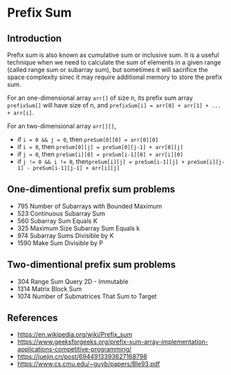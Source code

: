 # Prefix Sum

## Introduction
Prefix sum is also known as cumulative sum or inclusive sum. It is a useful technique when we need to calculate the sum of elements in a given range (called range sum or subarray sum), but sometimes it will sacrifice the space complexity sinec it may require additional memory to store the prefix sum. 

For an one-dimensional array ```arr[]``` of size n, its prefix sum array ```prefixSum[]``` will have size of n, and ```prefixSum[i] = arr[0] + arr[1] + ... + arr[i]```.

For an two-dimensional array ```arr[][]```,
- if ```i = 0 && j = 0```, then ```preSum[0][0] = arr[0][0]```
- if ```i = 0```, then ```preSum[0][j] = preSum[0][j-1] + arr[0][j]```
- if ```j = 0```, then ```preSum[i][0] = preSum[i-1][0] + arr[i][0]```
- if ```j != 0 && i != 0```, then```preSum[i][j] = preSum[i-1][j] + preSum[i][j-1] - preSum[i-1][j-1] + arr[i][j]```


## One-dimentional prefix sum problems
- 795 Number of Subarrays with Bounded Maximum
- 523 Continuous Subarray Sum
- 560 Subarray Sum Equals K
- 325 Maximum Size Subarray Sum Equals k
- 974 Subarray Sums Divisible by K
- 1590 Make Sum Divisible by P

## Two-dimentional prefix sum problems
  - 304 Range Sum Query 2D - Immutable
  - 1314 Matrix Block Sum
  - 1074 Number of Submatrices That Sum to Target
  
## References
- https://en.wikipedia.org/wiki/Prefix_sum
- https://www.geeksforgeeks.org/prefix-sum-array-implementation-applications-competitive-programming/
- https://juejin.cn/post/6944913393627168798
- https://www.cs.cmu.edu/~guyb/papers/Ble93.pdf
